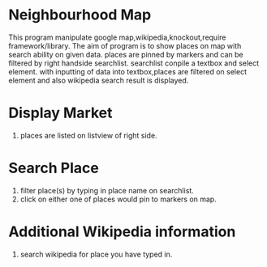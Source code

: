 Neighbourhood Map
=========================================
This program manipulate google map,wikipedia,knockout,require framework/library.
The aim of program is to show places on map with search ability on given data.
places are pinned by markers and can be filtered by right handside searchlist.
searchlist conpile a textbox and select element. with inputting of data into textbox,places are filtered on select element and also wikipedia search result is displayed.


Display Market
=========================================
1. places are listed on listview of right side.



Search Place
=========================================
1. filter place(s) by typing in place name on searchlist.
2. click on either one of places would pin to markers on map.



Additional Wikipedia information
=========================================
1. search wikipedia for place you have typed in.